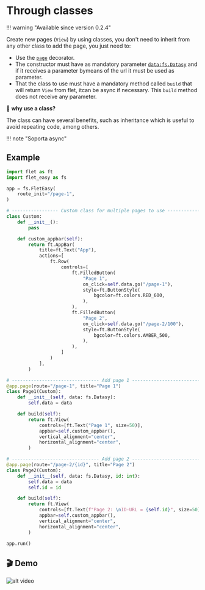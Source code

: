 # Through classes

!!! warning "Available since version 0.2.4"

Create new pages (`View`) by using classes, you don't need to inherit from any other class to add the page, you just need to:

* Use the [`page`](/flet-easy/0.2.0/how-to-use/#decorator-page) decorator.
* The constructor must have as mandatory parameter [`data:fs.Datasy`](/flet-easy/0.2.0/how-to-use/#datasy-data) and if it receives a parameter bymeans of the url it must be used as parameter.
* That the class to use must have a mandatory method called `build` that will return `View` from flet, itcan be async if necessary. This `build` method does not receive any parameter.

🤔 **why use a class?**

The class can have several benefits, such as inheritance which is useful to avoid repeating code, among others.

!!! note "Soporta async"

## **Example**

```python title="main.py" hl_lines="4-6 9 39-41 44 53-55 59 67"
import flet as ft
import flet_easy as fs

app = fs.FletEasy(
    route_init="/page-1",
)

# ----------------- Custom class for multiple pages to use --------------------
class Custom:
    def __init__():
        pass

    def custom_appbar(self):
        return ft.AppBar(
            title=ft.Text("App"),
            actions=[
                ft.Row(
                    controls=[
                        ft.FilledButton(
                            "Page 1",
                            on_click=self.data.go("/page-1"),
                            style=ft.ButtonStyle(
                                bgcolor=ft.colors.RED_600,
                            ),
                        ),
                        ft.FilledButton(
                            "Page 2",
                            on_click=self.data.go("/page-2/100"),
                            style=ft.ButtonStyle(
                                bgcolor=ft.colors.AMBER_500,
                            ),
                        ),
                    ]
                )
            ],
        )

# -------------------------------- Add page 1 --------------------------------
@app.page(route="/page-1", title="Page 1")
class Page1(Custom):
    def __init__(self, data: fs.Datasy):
        self.data = data

    def build(self):
        return ft.View(
            controls=[ft.Text("Page 1", size=50)],
            appbar=self.custom_appbar(),
            vertical_alignment="center",
            horizontal_alignment="center",
        )

# -------------------------------- Add page 2 --------------------------------
@app.page(route="/page-2/{id}", title="Page 2")
class Page2(Custom):
    def __init__(self, data: fs.Datasy, id: int):
        self.data = data
        self.id = id

    def build(self):
        return ft.View(
            controls=[ft.Text(f"Page 2: \nID-URL = {self.id}", size=50)],
            appbar=self.custom_appbar(),
            vertical_alignment="center",
            horizontal_alignment="center",
        )

app.run()
```

## 🎬 **Demo**

![alt video](../assets/gifs/Use-class-new-page.gif "Use Class new Page")
